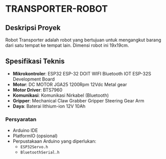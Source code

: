 # TRANSPORTER-ROBOT

## Deskripsi Proyek
Robot Transporter adalah robot yang bertujuan untuk mengangkut barang dari satu tempat ke tempat lain. Dimensi robot ini 19x19cm. 

## Spesifikasi Teknis
- **Mikrokontroler**: ESP32 ESP-32 DOIT WIFI Bluetooth IOT ESP-32S Development Board
- **Motor**: DC MOTOR JGA25 1200Rpm 12Vdc Metal gear
- **Motor Driver**: BTS7960
- **Komunikasi**: Komunikasi Nirkabel (Bluetooth)
- **Gripper**: Mechanical Claw Grabber Gripper Steering Gear Arm 
- **Daya**: Baterai lithium-ion 12V 10Ah

### Persyaratan
- Arduino IDE
- PlatformIO (opsional)
- Perpustakaan Arduino yang diperlukan:
  - `ESP32Servo.h`
  - `BluetoothSerial.h`

